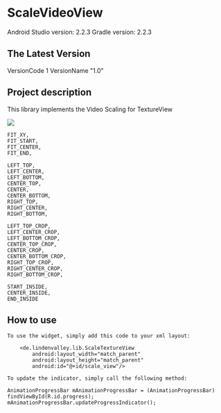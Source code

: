 ScaleVideoView
===========
Android Studio version: 2.2.3
Gradle version: 2.2.3

The Latest Version
------------------
VersionCode 1
VersionName "1.0"

Project description
-------------------
This library implements the Video Scaling for TextureView

 ![](https://github.com/brezenhem/ScaleVideoView/blob/master/screen1.png)
 
    FIT_XY,
    FIT_START,
    FIT_CENTER,
    FIT_END,

    LEFT_TOP,
    LEFT_CENTER,
    LEFT_BOTTOM,
    CENTER_TOP,
    CENTER,
    CENTER_BOTTOM,
    RIGHT_TOP,
    RIGHT_CENTER,
    RIGHT_BOTTOM,

    LEFT_TOP_CROP,
    LEFT_CENTER_CROP,
    LEFT_BOTTOM_CROP,
    CENTER_TOP_CROP,
    CENTER_CROP,
    CENTER_BOTTOM_CROP,
    RIGHT_TOP_CROP,
    RIGHT_CENTER_CROP,
    RIGHT_BOTTOM_CROP,

    START_INSIDE,
    CENTER_INSIDE,
    END_INSIDE
 
How to use
----------
```
To use the widget, simply add this code to your xml layout:

    <de.lindenvalley.lib.ScaleTextureView
        android:layout_width="match_parent"
        android:layout_height="match_parent"
        android:id="@+id/scale_view"/>

To update the indicator, simply call the following method:

AnimationProgressBar mAnimationProgressBar = (AnimationProgressBar) findViewById(R.id.progress);
mAnimationProgressBar.updateProgressIndicator();
```
